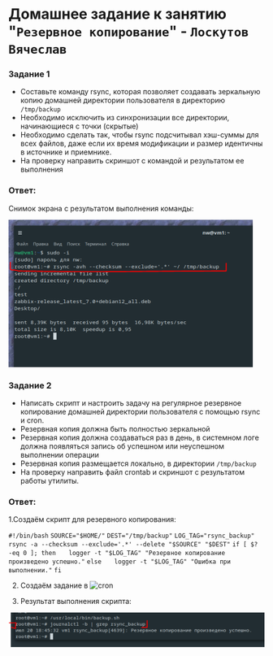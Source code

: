 # Домашнее задание к занятию "`Резервное копирование`" - `Лоскутов Вячеслав`

### Задание 1
- Составьте команду rsync, которая позволяет создавать зеркальную копию домашней директории пользователя в директорию `/tmp/backup`
- Необходимо исключить из синхронизации все директории, начинающиеся с точки (скрытые)
- Необходимо сделать так, чтобы rsync подсчитывал хэш-суммы для всех файлов, даже если их время модификации и размер идентичны в источнике и приемнике.
- На проверку направить скриншот с командой и результатом ее выполнения

### Ответ:
Снимок экрана с результатом выполнения команды:

![Команда rsync](https://github.com/NightWalkerZ488/backup-lockutovvv/blob/main/rsync.PNG)


### Задание 2
- Написать скрипт и настроить задачу на регулярное резервное копирование домашней директории пользователя с помощью rsync и cron.
- Резервная копия должна быть полностью зеркальной
- Резервная копия должна создаваться раз в день, в системном логе должна появляться запись об успешном или неуспешном выполнении операции
- Резервная копия размещается локально, в директории `/tmp/backup`
- На проверку направить файл crontab и скриншот с результатом работы утилиты.

### Ответ:
1.Создаём скрипт для резервного копирования:

`#!/bin/bash`
`SOURCE="$HOME/"`
`DEST="/tmp/backup"`
`LOG_TAG="rsync_backup"`
`rsync -a --checksum --exclude='.*' --delete "$SOURCE" "$DEST"`
`if [ $? -eq 0 ]; then`
 `   logger -t "$LOG_TAG" "Резервное копирование произведено успешно."`
`else`
 `   logger -t "$LOG_TAG" "Ошибка при выполнении."`
`fi`

2. Создаём задание в ![cron](https://github.com/NightWalkerZ488/backup-lockutovvv/blob/main/crontab)

3. Результат выполнения скрипта:

![скрипт](https://github.com/NightWalkerZ488/backup-lockutovvv/blob/main/backUP.PNG)



